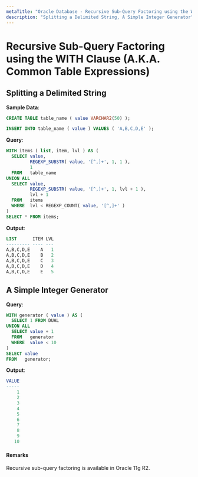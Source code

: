 ```yaml
---
metaTitle: "Oracle Database - Recursive Sub-Query Factoring using the WITH Clause (A.K.A. Common Table Expressions)"
description: "Splitting a Delimited String, A Simple Integer Generator"
---
```


# Recursive Sub-Query Factoring using the WITH Clause (A.K.A. Common Table Expressions)



## Splitting a Delimited String


**Sample Data**:

```sql
CREATE TABLE table_name ( value VARCHAR2(50) );

INSERT INTO table_name ( value ) VALUES ( 'A,B,C,D,E' );

```

**Query**:

```sql
WITH items ( list, item, lvl ) AS (
  SELECT value,
         REGEXP_SUBSTR( value, '[^,]+', 1, 1 ),
         1
  FROM   table_name
UNION ALL
  SELECT value,
         REGEXP_SUBSTR( value, '[^,]+', 1, lvl + 1 ),
         lvl + 1
  FROM   items
  WHERE  lvl < REGEXP_COUNT( value, '[^,]+' )
)
SELECT * FROM items;

```

**Output**:

```sql
LIST      ITEM LVL
--------- ---- ---
A,B,C,D,E    A   1
A,B,C,D,E    B   2
A,B,C,D,E    C   3
A,B,C,D,E    D   4
A,B,C,D,E    E   5

```



## A Simple Integer Generator


**Query**:

```sql
WITH generator ( value ) AS (
  SELECT 1 FROM DUAL
UNION ALL
  SELECT value + 1
  FROM   generator
  WHERE  value < 10
)
SELECT value
FROM   generator;

```

**Output**:

```sql
VALUE
-----
    1
    2
    3
    4
    5
    6
    7
    8
    9
   10

```



#### Remarks


Recursive sub-query factoring is available in Oracle 11g R2.

